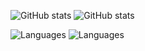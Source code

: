 ![GitHub stats](https://github-readme-stats.vercel.app/api?username=UntoldGam&show_icons=true&theme=tokyonight) 
![GitHub stats](https://github-readme-stats.vercel.app/api?username=pcpd-tjo&show_icons=true&theme=tokyonight) 

![Languages](https://github-readme-stats.vercel.app/api/top-langs/?username=UntoldGam&theme=tokyonight)
![Languages](https://github-readme-stats.vercel.app/api/top-langs/?username=pcpd-tjo&theme=tokyonight)
